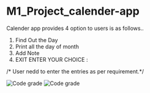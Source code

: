 # M1_Project_calender-app
Calender app provides 4 option to users is as follows..

1. Find Out the Day
2. Print all the day of month
3. Add Note
4. EXIT
ENTER YOUR CHOICE :



/* User nedd to enter the entries as per requirement.*/

![Code grade](https://api.codiga.io/project/31581/score/svg)
![Code grade](https://api.codiga.io/project/31581/status/svg)
